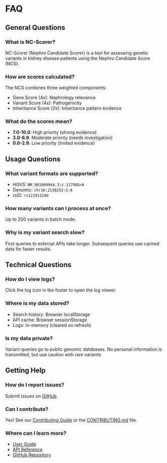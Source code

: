 # FAQ

## General Questions

### What is NC-Scorer?
NC-Scorer (Nephro Candidate Scorer) is a tool for assessing genetic variants in kidney disease patients using the Nephro Candidate Score (NCS).

### How are scores calculated?
The NCS combines three weighted components:
- Gene Score (4x): Nephrology relevance
- Variant Score (4x): Pathogenicity
- Inheritance Score (2x): Inheritance pattern evidence

### What do the scores mean?
- **7.0-10.0**: High priority (strong evidence)
- **3.0-6.9**: Moderate priority (needs investigation)
- **0.0-2.9**: Low priority (limited evidence)

## Usage Questions

### What variant formats are supported?
- HGVS: `NM_001009944.3:c.11798G>A`
- Genomic: `chr16:2138253:G:A`
- rsID: `rs121913240`

### How many variants can I process at once?
Up to 200 variants in batch mode.

### Why is my variant search slow?
First queries to external APIs take longer. Subsequent queries use cached data for faster results.

## Technical Questions

### How do I view logs?
Click the log icon in the footer to open the log viewer.

### Where is my data stored?
- Search history: Browser localStorage
- API cache: Browser sessionStorage
- Logs: In-memory (cleared on refresh)

### Is my data private?
Variant queries go to public genomic databases. No personal information is transmitted, but use caution with rare variants.

## Getting Help

### How do I report issues?
Submit issues on [GitHub](https://github.com/halbritter-lab/nc-scorer/issues).

### Can I contribute?
Yes! See our [Contributing Guide](./guide/contributing) or the [CONTRIBUTING.md](https://github.com/halbritter-lab/nc-scorer/blob/main/CONTRIBUTING.md) file.

### Where can I learn more?
- [User Guide](./guide/)
- [API Reference](./api/)
- [GitHub Repository](https://github.com/halbritter-lab/nc-scorer)